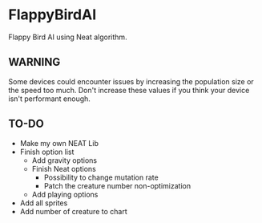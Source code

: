 # FlappyBirdAI
Flappy Bird AI using Neat algorithm.

## WARNING
Some devices could encounter issues by increasing the population size or the speed too much. Don't increase these values if you think your device isn't performant enough.

## TO-DO
* Make my own NEAT Lib
* Finish option list
  * Add gravity options
  * Finish Neat options
    * Possibility to change mutation rate
    * Patch the creature number non-optimization
  * Add playing options
* Add all sprites
* Add number of creature to chart
